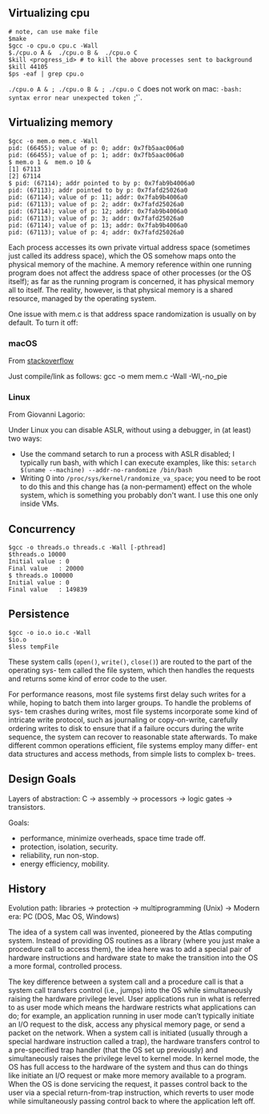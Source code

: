 ## Virtualizing cpu

```shell
# note, can use make file
$make
$gcc -o cpu.o cpu.c -Wall
$./cpu.o A &  ./cpu.o B &  ./cpu.o C
$kill <progress_id> # to kill the above processes sent to background
$kill 44105
$ps -eaf | grep cpu.o
```

`./cpu.o A & ; ./cpu.o B & ; ./cpu.o C` does not work on mac: `-bash: syntax error near unexpected token `;'`.

## Virtualizing memory

```shell
$gcc -o mem.o mem.c -Wall
pid: (66455); value of p: 0; addr: 0x7fb5aac006a0
pid: (66455); value of p: 1; addr: 0x7fb5aac006a0
$ mem.o 1 &  mem.o 10 &
[1] 67113
[2] 67114
$ pid: (67114); addr pointed to by p: 0x7fab9b4006a0
pid: (67113); addr pointed to by p: 0x7fafd25026a0
pid: (67114); value of p: 11; addr: 0x7fab9b4006a0
pid: (67113); value of p: 2; addr: 0x7fafd25026a0
pid: (67114); value of p: 12; addr: 0x7fab9b4006a0
pid: (67113); value of p: 3; addr: 0x7fafd25026a0
pid: (67114); value of p: 13; addr: 0x7fab9b4006a0
pid: (67113); value of p: 4; addr: 0x7fafd25026a0
```

Each process accesses its own private virtual address space (sometimes just called its address space), which the OS somehow maps onto the physical memory of the machine. A memory reference within one running program does not affect the address space of other processes (or the OS itself); as far as the running program is concerned, it has physical memory all to itself. The reality, however, is that physical memory is a shared resource, managed by the operating system.

One issue with mem.c is that address space randomization is usually on by
default. To turn it off:

### macOS
From [stackoverflow](http://stackoverflow.com/questions/23897963/documented-way-to-disable-aslr-on-os-x)

Just compile/link as follows:
    gcc -o mem mem.c -Wall -Wl,-no_pie

### Linux

From Giovanni Lagorio:

Under Linux you can disable ASLR, without using a debugger, in (at least)  two ways:
* Use the command setarch to run a process with ASLR disabled; I typically run
  bash, with which I can execute examples, like this:
  `setarch $(uname --machine) --addr-no-randomize /bin/bash`
* Writing 0 into `/proc/sys/kernel/randomize_va_space`; you need to be
  root to do this and this change has (a non-permament) effect on the
  whole system, which is something you probably don't want. I use this
  one only inside VMs.

## Concurrency

```shell
$gcc -o threads.o threads.c -Wall [-pthread]
$threads.o 10000
Initial value : 0
Final value   : 20000
$ threads.o 100000
Initial value : 0
Final value   : 149839
```

## Persistence

```shell
$gcc -o io.o io.c -Wall
$io.o
$less tempFile
```

These system calls (`open()`, `write()`, `close()`) are routed to the part of the operating sys- tem called the file system, which then handles the requests and returns some kind of error code to the user.

For performance reasons, most file systems first delay such writes for a while, hoping to batch them into larger groups. To handle the problems of sys- tem crashes during writes, most file systems incorporate some kind of intricate write protocol, such as journaling or copy-on-write, carefully ordering writes to disk to ensure that if a failure occurs during the write sequence, the system can recover to reasonable state afterwards. To make different common operations efficient, file systems employ many differ- ent data structures and access methods, from simple lists to complex b- trees.

## Design Goals

Layers of abstraction: C -> assembly -> processors -> logic gates -> transistors.

Goals:
- performance, minimize overheads, space time trade off.
- protection, isolation, security.
- reliability, run non-stop.
- energy efficiency, mobility.

## History

Evolution path: libraries -> protection -> multiprogramming (Unix) -> Modern era: PC (DOS, Mac OS, Windows)

The idea of a system call was invented, pioneered by the Atlas computing system. Instead of providing OS routines as a library (where you just make a procedure call to access them), the idea here was to add a special pair of hardware instructions and hardware state to make the transition into the OS a more formal, controlled process.

The key difference between a system call and a procedure call is that a system call transfers control (i.e., jumps) into the OS while simultaneously raising the hardware privilege level. User applications run in what is referred to as user mode which means the hardware restricts what applications can do; for example, an application running in user mode can’t typically initiate an I/O request to the disk, access any physical memory page, or send a packet on the network. When a system call is initiated (usually through a special hardware instruction called a trap), the hardware transfers control to a pre-specified trap handler (that the OS set up previously) and simultaneously raises the privilege level to kernel mode. In kernel mode, the OS has full access to the hardware of the system and thus can do things like initiate an I/O request or make more memory available to a program. When the OS is done servicing the request, it passes control back to the user via a special return-from-trap instruction, which reverts to user mode while simultaneously passing control back to where the application left off.